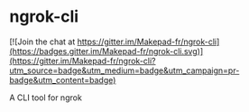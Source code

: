 # ngrok-cli

[![Join the chat at https://gitter.im/Makepad-fr/ngrok-cli](https://badges.gitter.im/Makepad-fr/ngrok-cli.svg)](https://gitter.im/Makepad-fr/ngrok-cli?utm_source=badge&utm_medium=badge&utm_campaign=pr-badge&utm_content=badge)

A CLI tool for ngrok
